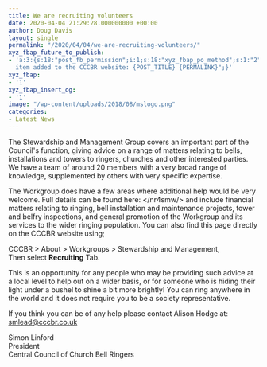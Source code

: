```yaml
---
title: We are recruiting volunteers
date: 2020-04-04 21:29:28.000000000 +00:00
author: Doug Davis
layout: single
permalink: "/2020/04/04/we-are-recruiting-volunteers/"
xyz_fbap_future_to_publish:
- 'a:3:{s:18:"post_fb_permission";i:1;s:18:"xyz_fbap_po_method";s:1:"2";s:16:"xyz_fbap_message";s:62:"News
  item added to the CCCBR website: {POST_TITLE} {PERMALINK}";}'
xyz_fbap:
- '1'
xyz_fbap_insert_og:
- '1'
image: "/wp-content/uploads/2018/08/mslogo.png"
categories:
- Latest News
---
```

The Stewardship and Management Group covers an important part of the Council&apos;s function, giving advice on a range of matters relating to bells, installations and towers to ringers, churches and other interested parties. We have a team of around 20 members with a very broad range of knowledge, supplemented by others with very specific expertise.

The Workgroup does have a few areas where additional help would be very welcome. Full details can be found here: </nr4smw/> and include financial matters relating to ringing, bell installation and maintenance projects, tower and belfry inspections, and general promotion of the Workgroup and its services to the wider ringing population. You can also find this page directly on the CCCBR website using;

CCCBR > About > Workgroups > Stewardship and Management,  
Then select **Recruiting** Tab.

This is an opportunity for any people who may be providing such advice at a local level to help out on a wider basis, or for someone who is hiding their light under a bushel to shine a bit more brightly! You can ring anywhere in the world and it does not require you to be a society representative.

If you think you can be of any help please contact Alison Hodge at: <smlead@cccbr.co.uk>

Simon Linford  
President  
Central Council of Church Bell Ringers
